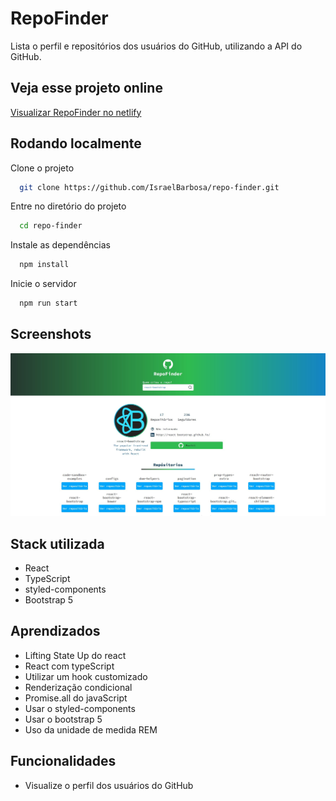 
# RepoFinder

Lista o perfil e repositórios dos usuários do GitHub, utilizando a API do GitHub.


## Veja esse projeto online

[Visualizar RepoFinder no netlify](https://65fde94dd91cb4000848b798--repofinder164768.netlify.app)


## Rodando localmente

Clone o projeto

```bash
  git clone https://github.com/IsraelBarbosa/repo-finder.git
```

Entre no diretório do projeto

```bash
  cd repo-finder
```

Instale as dependências

```bash
  npm install
```

Inicie o servidor

```bash
  npm run start
```


## Screenshots

![screenshot](screenshots/tela_inicial.jpg)


## Stack utilizada

* React
* TypeScript
* styled-components
* Bootstrap 5



## Aprendizados

* Lifting State Up do react
* React com typeScript
* Utilizar um hook customizado
* Renderização condicional
* Promise.all do javaScript
* Usar o styled-components
* Usar o bootstrap 5
* Uso da unidade de medida REM


## Funcionalidades

- Visualize o perfil dos usuários do GitHub

